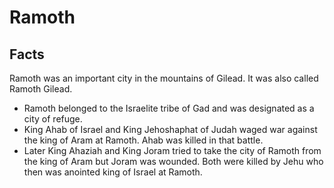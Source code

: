 # Ramoth

## Facts

Ramoth was an important city in the mountains of Gilead. It was also called Ramoth Gilead.

* Ramoth belonged to the Israelite tribe of Gad and was designated as a city of refuge.
* King Ahab of Israel and King Jehoshaphat of Judah waged war against the king of Aram at Ramoth. Ahab was killed in that battle.
* Later King Ahaziah and King Joram tried to take the city of Ramoth from the king of Aram but Joram was wounded. Both were killed by Jehu who then was anointed king of Israel at Ramoth.